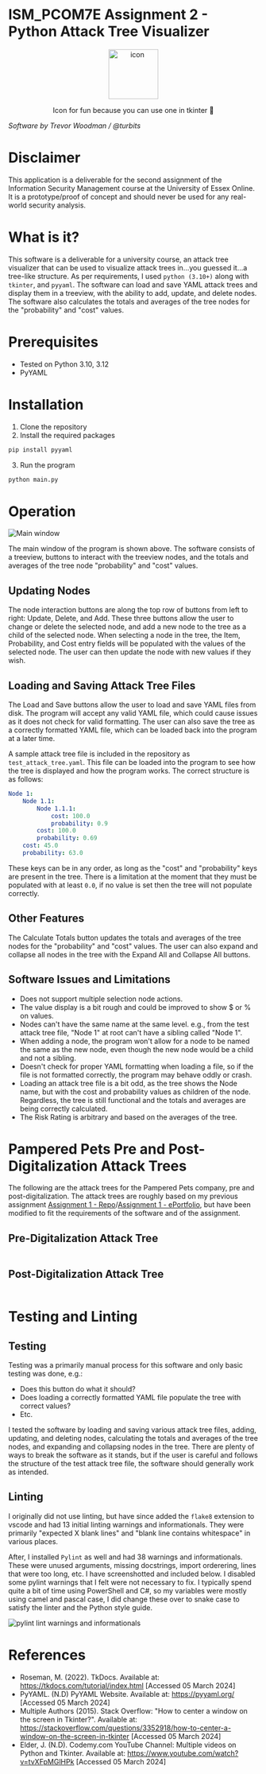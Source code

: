 # ISM_PCOM7E Assignment 2 - Python Attack Tree Visualizer

<p align="center">
    <img src="icon.png" alt="icon" width="100" style="image-rendering:pixelated"/>
</p>

<p align="center">
    Icon for fun because you can use one in tkinter 🙉
</p>

*Software by Trevor Woodman / @turbits*


# Disclaimer
This application is a deliverable for the second assignment of the Information Security Management course at the University of Essex Online. It is a prototype/proof of concept and should never be used for any real-world security analysis.


# What is it?
This software is a deliverable for a university course, an attack tree visualizer that can be used to visualize attack trees in...you guessed it...a tree-like structure. As per requirements, I used `python (3.10+)` along with `tkinter`, and `pyyaml`. The software can load and save YAML attack trees and display them in a treeview, with the ability to add, update, and delete nodes. The software also calculates the totals and averages of the tree nodes for the "probability" and "cost" values.


# Prerequisites
- Tested on Python 3.10, 3.12
- PyYAML


# Installation
1. Clone the repository
2. Install the required packages
```bash
pip install pyyaml
```
3. Run the program
```bash
python main.py
```

# Operation
![Main window](image.png)

The main window of the program is shown above. The software consists of a treeview, buttons to interact with the treeview nodes, and the totals and averages of the tree node "probability" and "cost" values.


## Updating Nodes
The node interaction buttons are along the top row of buttons from left to right: Update, Delete, and Add. These three buttons allow the user to change or delete the selected node, and add a new node to the tree as a child of the selected node. When selecting a node in the tree, the Item, Probability, and Cost entry fields will be populated with the values of the selected node. The user can then update the node with new values if they wish.


## Loading and Saving Attack Tree Files
The Load and Save buttons allow the user to load and save YAML files from disk. The program will accept any valid YAML file, which could cause issues as it does not check for valid formatting. The user can also save the tree as a correctly formatted YAML file, which can be loaded back into the program at a later time.

A sample attack tree file is included in the repository as `test_attack_tree.yaml`. This file can be loaded into the program to see how the tree is displayed and how the program works. The correct structure is as follows:
```yaml
Node 1:
    Node 1.1:
        Node 1.1.1:
            cost: 100.0
            probability: 0.9
        cost: 100.0
        probability: 0.69
    cost: 45.0
    probability: 63.0
```

These keys can be in any order, as long as the "cost" and "probability" keys are present in the tree. There is a limitation at the moment that they must be populated with at least `0.0`, if no value is set then the tree will not populate correctly.


## Other Features
The Calculate Totals button updates the totals and averages of the tree nodes for the "probability" and "cost" values.
The user can also expand and collapse all nodes in the tree with the Expand All and Collapse All buttons.


## Software Issues and Limitations
- Does not support multiple selection node actions.
- The value display is a bit rough and could be improved to show $ or % on values.
- Nodes can't have the same name at the same level. e.g., from the test attack tree file, "Node 1" at root can't have a sibling called "Node 1".
- When adding a node, the program won't allow for a node to be named the same as the new node, even though the new node would be a child and not a sibling.
- Doesn't check for proper YAML formatting when loading a file, so if the file is not formatted correctly, the program may behave oddly or crash.
- Loading an attack tree file is a bit odd, as the tree shows the Node name, but with the cost and probability values as children of the node. Regardless, the tree is still functional and the totals and averages are being correctly calculated.
- The Risk Rating is arbitrary and based on the averages of the tree.


# Pampered Pets Pre and Post-Digitalization Attack Trees
The following are the attack trees for the Pampered Pets company, pre and post-digitalization. The attack trees are roughly based on my previous assignment [Assignment 1 - Repo](https://github.com/turbits/essex_eportfolio/tree/main/pages/module7/assignment1)/[Assignment 1 - ePortfolio](https://essex.trevorwoodman.ca/pages/module7/assignment1/m7a1.html), but have been modified to fit the requirements of the software and of the assignment.


## Pre-Digitalization Attack Tree
```yaml
```


## Post-Digitalization Attack Tree
```yaml
```


# Testing and Linting


## Testing
Testing was a primarily manual process for this software and only basic testing was done, e.g.:
- Does this button do what it should?
- Does loading a correctly formatted YAML file populate the tree with correct values?
- Etc.

I tested the software by loading and saving various attack tree files, adding, updating, and deleting nodes, calculating the totals and averages of the tree nodes, and expanding and collapsing nodes in the tree. There are plenty of ways to break the software as it stands, but if the user is careful and follows the structure of the test attack tree file, the software should generally work as intended.


## Linting
I originally did not use linting, but have since added the `flake8` extension to vscode and had 13 initial linting warnings and informationals. They were primarily "expected X blank lines" and "blank line contains whitespace" in various places.

After, I installed `Pylint` as well and had 38 warnings and informationals. These were unused arguments, missing docstrings, import orderering, lines that were too long, etc. I have screenshotted and included below. I disabled some pylint warnings that I felt were not necessary to fix. I typically spend quite a bit of time using PowerShell and C#, so my variables were mostly using camel and pascal case, I did change these over to snake case to satisfy the linter and the Python style guide.

![pylint lint warnings and informationals](image-1.png)


# References
- Roseman, M. (2022). TkDocs. Available at: https://tkdocs.com/tutorial/index.html [Accessed 05 March 2024]
- PyYAML. (N.D) PyYAML Website. Available at: https://pyyaml.org/ [Accessed 05 March 2024]
- Multiple Authors (2015). Stack Overflow: "How to center a window on the screen in Tkinter?". Available at: https://stackoverflow.com/questions/3352918/how-to-center-a-window-on-the-screen-in-tkinter [Accessed 05 March 2024]
- Elder, J. (N.D). Codemy.com YouTube Channel: Multiple videos on Python and Tkinter. Available at: https://www.youtube.com/watch?v=tvXFpMGlHPk [Accessed 05 March 2024]
